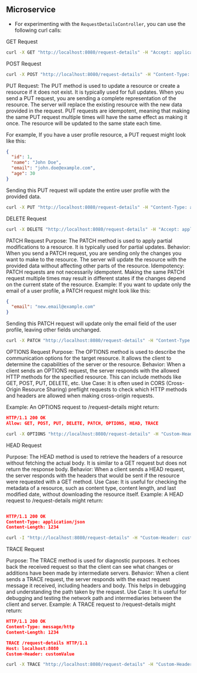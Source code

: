 ## Microservice
- For experimenting with the `RequestDetailsController`, you can use the following curl calls:

GET Request
```bash
curl -X GET "http://localhost:8080/request-details" -H "Accept: application/json" -H "Custom-Header: customValue" -G -d "param1=value1&param2=value2"

```

POST Request
```bash
curl -X POST "http://localhost:8080/request-details" -H "Content-Type: application/json" -H "Custom-Header: customValue" -d '{"key":"value"}'

```

PUT Request: The PUT method is used to update a resource or create a resource if it does not exist. It is typically used for full updates.
When you send a PUT request, you are sending a complete representation of the resource. The server will replace the existing resource with the new data provided in the request.
PUT requests are idempotent, meaning that making the same PUT request multiple times will have the same effect as making it once. The resource will be updated to the same state each time.

For example, If you have a user profile resource, a PUT request might look like this:
```json
{
  "id": 1,
  "name": "John Doe",
  "email": "john.doe@example.com",
  "age": 30
}
```

Sending this PUT request will update the entire user profile with the provided data.

```bash
curl -X PUT "http://localhost:8080/request-details" -H "Content-Type: application/json" -H "Custom-Header: customValue" -d '{"key":"value"}'

```

DELETE Request
```bash
curl -X DELETE "http://localhost:8080/request-details" -H "Accept: application/json" -H "Custom-Header: customValue" -G -d "param1=value1&param2=value2"

```

PATCH Request
Purpose: The PATCH method is used to apply partial modifications to a resource. It is typically used for partial updates.
Behavior: When you send a PATCH request, you are sending only the changes you want to make to the resource. The server will update the resource with the provided data without affecting other parts of the resource.
Idempotency: PATCH requests are not necessarily idempotent. Making the same PATCH request multiple times may result in different states if the changes depend on the current state of the resource.
Example: If you want to update only the email of a user profile, a PATCH request might look like this:

```json
{
  "email": "new.email@example.com"
}
```

Sending this PATCH request will update only the email field of the user profile, leaving other fields unchanged.

```bash
curl -X PATCH "http://localhost:8080/request-details" -H "Content-Type: application/json" -H "Custom-Header: customValue" -d '{"key":"value"}'

```

OPTIONS Request
Purpose: The OPTIONS method is used to describe the communication options for the target resource. It allows the client to determine the capabilities of the server or the resource.
Behavior: When a client sends an OPTIONS request, the server responds with the allowed HTTP methods for the specified resource. This can include methods like GET, POST, PUT, DELETE, etc.
Use Case: It is often used in CORS (Cross-Origin Resource Sharing) preflight requests to check which HTTP methods and headers are allowed when making cross-origin requests.

Example: An OPTIONS request to /request-details might return:

```json
HTTP/1.1 200 OK
Allow: GET, POST, PUT, DELETE, PATCH, OPTIONS, HEAD, TRACE
```
```bash
curl -X OPTIONS "http://localhost:8080/request-details" -H "Custom-Header: customValue"

```

HEAD Request

Purpose: The HEAD method is used to retrieve the headers of a resource without fetching the actual body. It is similar to a GET request but does not return the response body.
Behavior: When a client sends a HEAD request, the server responds with the headers that would be sent if the resource were requested with a GET method.
Use Case: It is useful for checking the metadata of a resource, such as content type, content length, and last modified date, without downloading the resource itself.
Example: A HEAD request to /request-details might return:

```json

HTTP/1.1 200 OK
Content-Type: application/json
Content-Length: 1234
```

```bash
curl -I "http://localhost:8080/request-details" -H "Custom-Header: customValue"

```


TRACE Request

Purpose: The TRACE method is used for diagnostic purposes. It echoes back the received request so that the client can see what changes or additions have been made by intermediate servers.
Behavior: When a client sends a TRACE request, the server responds with the exact request message it received, including headers and body. This helps in debugging and understanding the path taken by the request.
Use Case: It is useful for debugging and testing the network path and intermediaries between the client and server.
Example: A TRACE request to /request-details might return:

```json
HTTP/1.1 200 OK
Content-Type: message/http
Content-Length: 1234

TRACE /request-details HTTP/1.1
Host: localhost:8080
Custom-Header: customValue

```

```bash
curl -X TRACE "http://localhost:8080/request-details" -H "Custom-Header: customValue"

```
